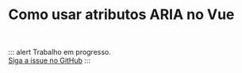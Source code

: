 # Como usar atributos ARIA no Vue

<br>

::: alert Trabalho em progresso.  
[Siga a issue no GitHub](https://github.com/vue-a11y/vue-a11y.com/issues/13)
:::
